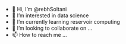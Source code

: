 - 👋 Hi, I’m @rebhSoltani
- 👀 I’m interested in data science
- 🌱 I’m currently learning reservoir computing
- 💞️ I’m looking to collaborate on ...
- 📫 How to reach me ...

<!---
rebhSoltani/rebhSoltani is a ✨ special ✨ repository because its `README.md` (this file) appears on your GitHub profile.
You can click the Preview link to take a look at your changes.
--->
